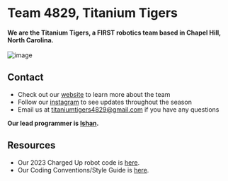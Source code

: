 # Team 4829, Titanium Tigers

**We are the Titanium Tigers, a FIRST robotics team based in Chapel Hill, North Carolina.**
\
\
![image](https://github.com/TitaniumTigers4829/.github/assets/98932677/82d59977-dcbf-42d8-8fb3-d6fedf3dfa26)

## Contact

- Check out our [website](https://www.titaniumtigers4829.com/) to learn more about the team
- Follow our [instagram](https://www.instagram.com/titaniumtigers4829/?hl=en) to see updates throughout the season
- Email us at titaniumtigers4829@gmail.com if you have any questions

**Our lead programmer is [Ishan](https://github.com/Ishan1522).**

## Resources

- Our 2023 Charged Up robot code is [here](https://github.com/TitaniumTigers4829/robot-code-2023).
- Our Coding Conventions/Style Guide is [here](https://docs.google.com/document/d/1n7c82OhWUoE0EcsLU9Ej2HSsh652Fp4WmMW84LIBsBQ/edit?usp=sharing).
